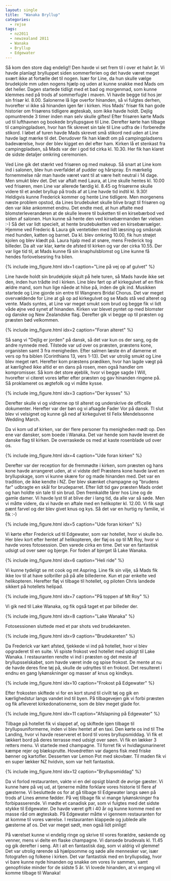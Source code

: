 ```yaml
---
layout: single
title:  "Wanaka Bryllup"
categories:
  - rejse
tags:
  - nz2011
  - newzealand 2011
  - Wanaka
  - Bryllup
  - Edgewater
---
```

Så kom den store dag endelig!! Den havde vi set frem til i over et halvt år. Vi havde planlagt brylluppet siden sommerferien og det havde været meget svært ikke at fortælle det til nogen. Især for Line, da hun skulle vælge brudekjole mm uden nogens hjælp og uden at kunne snakke med Mads om det heller.
Dagen startede tidligt med et bad og morgenmad, som kunne klemmes ned på trods af sommerfugle i maven. Vi havde begge tid hos jer sin frisør kl. 8.00. Salonerne lå lige overfor hinanden, så vi fulgtes derhen, hvorefter vi ikke så hinanden igen før i kirken. Hos Mads' frisør fik han gode historier om frisørens tidligere ægteskab, som ikke havde holdt. Dejlig opmuntrende 3 timer inden man selv skulle giftes! Efter frisøren kørte Mads ud til lufthavnen og bookede bryllupsgave til Line. Derefter kørte han tilbage til campingpladsen, hvor han fik skrevet sin tale til Line udfra de i forberedte stikord. I løbet af turen havde Mads skrevet små stikord ned uden at Line havde lagt mærke til det. Derudover fik han klædt om på campingpladsens badeværelse, hvor der blev kigget en del efter ham. Kirken lå et stenkast fra campingpladsen, så Mads var der i god tid cirka kl. 10.30. Her fik han klaret de sidste detaljer omkring ceremonien.

Ved Line gik det stærkt ved frisøren og med makeup. Så snart at Line kom ind i salonen, blev hun overfaldet af pudder og hårspray. En mærkelig fornemmelse når man havde været vant til at være helt neutral i 14 dage. Men smukt blev det. Det var aftalt med Laura, at Line skulle hentes kl. 10.00 ved frisøren, men Line var allerede færdig kl. 8.45 og frisørerne skulle videre til et andet bryllup på trods af at Line havde tid indtil kl. 9.30! Heldigvis kunne Frederick kommer og hente Line tidligere. Men morgenens næste problem opstod, da Lines brudebuket skulle blive bragt til frisøren og den var ikke ankommet endnu. Det endte med, at hun aftalte med blomsterleverandøren at de skulle levere til buketten til en kirsebærbod ved siden af salonen. Hun kunne så hente den ved kirsebærmanden før vielsen :-) Så det var lidt specielt, at hente brudebuketten ved en kirsebærsælger. Hjemme ved Frederic & Laura gik ventetiden med lidt læsning og småsnak med hunden, katten og barnet. Da kl. blev omkring 10.00, fik hun strøjet kjolen og blev klædt på. Laura hjalp med at snøre, mens Frederick tog billeder. Da alt var klar, kørte de afsted til kirken og var der cirka 10.55. Der var lige tid til, at Mads kunne få sin knaphulsblomst og Line kunne få hendes forlovelsesring fra bilen.

{% include img_figure.html idx=1 caption="Line på vej op af gulvet" %}

Line havde holdt sin brudekjole skjult på hele turen, så Mads havde ikke set den, inden hun trådte ind i kirken. Line blev ført op af kirkegulvet af en flink ældre mand, som hun lige nåede at hilse på, inden de gik ind. Musikken startede og Line gjorde sin entre til Wangners Bridal Chorus. Det var meget overvældende for Line at gå op ad kirkegulvet og se Mads stå ved alteret og vente. Mads syntes, at Line var meget smukt som brud og begge fik vi lidt våde øjne ved synet af hinanden. Kirken var blevet pyntet op med blomster og danske og New Zealandske flag. Derefter gik vi begge op til præsten og præsten bød velkommen.

{% include img_figure.html idx=2 caption="Foran alteret" %}

Så sang vi "Dejlig er jorden" på dansk, så det var kun os der sang, og de andre nynnede med. Tilstede var ud over os præsten, præstens kone, organisten samt 3 fra menigheden. Efter salmen læste én af damerne et vers op fra biblen (Corinthians 13, vers 1-13). Det var utrolig smukt og Line blev meget rørt. Herefter kom præstens prædiken, hvor han lagde vægt på at kærlighed ikke altid er en dans på rosen, men også handler om kompromisser. Så kom det store øjeblik, hvor vi begge sagde I Will, hvorefter vi citeret vores løfter efter præsten og gav hinanden ringene på. Så proklameret os ægtefolk og vi måtte kysse.

{% include img_figure.html idx=3 caption="Der kysses" %}

Derefter skulle vi og vidnerne op til alteret og underskrive de officelle dokumenter. Herefter var der bøn og vi afsagde Fader Vor på dansk. Tl slut blev vi velsignet og kunne gå ned af kirkegulvet til Felix Mendelssonne Wedding March.

Da vi kom ud af kirken, var der flere personer fra menigheden mødt op. Den ene var dansker, som boede i Wanaka. Det var hende som havde leveret de danske flag til kirken. De overraskede os med at kaste rosenblade ud over os.

{% include img_figure.html idx=4 caption="Ude foran kirken" %}

Derefter var der reception for de fremmødte i kirken, som præsten og hans kone havde arrangeret uden, at vi vidste det! Præstens kone havde lavet en bryllupskage, som vi kunne skære for og made hinanden med. Det var en tradition, de ikke kendte i NZ. Der blev skænket champagne og "brudens far" udbragte en skål for brudeparret. Efter lidt tid gav præsten Mads ordet og han holdte sin tale til sin brud. Den fremkaldte tårer hos Line og de gamle damer. Vi havde lyst til at blive der i lang tid, da alle var så søde. Men vi måtte videre, da vi havde en aftale med en helikopter kl. 12.00. Vi fik sagt pænt farvel og der blev givet knus og kys. Så det var en hurtig ny familie, vi fik :-)

{% include img_figure.html idx=5 caption="Ude foran kirken" %}

Vi kørte efter Frederick ud til Edgewater, som var hotellet, hvor vi skulle bo. Her blev kort efter hentet af helikopteren, der fløj os op til Mt Roy, hvor vi havde vores fotosession. Den varede cirka en time. Det var en fantastisk udsigt ud over søer og bjerge. For foden af bjerget lå Lake Wanaka.

{% include img_figure.html idx=6 caption="Heli ride" %}

Vi kunne tydeligt se mt cook og mt Aspring. Line fik sin vilje, så Mads fik ikke lov til at have solbriller på på alle billederne. Kun et par enkelte ved helikopteren. Herefter fløj vi tilbage til hotellet, og piloten Chris landede sikkert på hotellets helipad.

{% include img_figure.html idx=7 caption="På toppen af Mt Roy" %}

Vi gik ned til Lake Wanaka, og fik også taget et par billeder der.

{% include img_figure.html idx=8 caption="Lake Wanaka" %}

Fotosessionen sluttede med et par shots ved brudekareten.

{% include img_figure.html idx=9 caption="Brudekareten" %}

Da Frederick var kørt afsted, tjekkede vi ind på hotellet, hvor vi blev opgraderet til en suite. Vi spiste frokost ved hotellet med udsigt til Lake Wanaka. I restauranten rendte vi ind i præsten og det meste af bryllupsselskabet, som havde været inde og spise frokost. De mente at nu de havde deres fine tøj på, skulle de udnyttes til en frokost. Det resulteret i endnu en gang lykønskninger og masser af knus og kindkys.

{% include img_figure.html idx=10 caption="Frokost på Edgewater" %}

Efter frokosten skiftede vi for en kort stund til civilt tøj og gik en kærlighedstur langs vandet ind til byen. På tilbagevejen gik vi forbi præsten og fik afleveret kirkedonationerne, som de blev meget glade for.

{% include img_figure.html idx=11 caption="Afslapning på Edgewater" %}

Tilbage på hotellet fik vi slappet af, og skiftede igen tilbage til bryllupsuniformerne, inden vi blev hentet af en taxi. Den kørte os ind til The Landing, hvor vi havde reserveret et bord til vores bryllupsmiddag. Vi fik et lækkert bord på deres terrasse med udsigt over søen. Vi fik en lækker 3 retters menu. Vi startede med champagne. Til forret fik vi hvidløgsmarineret kæmpe rejer og blæksprutte. Hovedretten var dagens fisk med friske bønner og kartofler. Desserten var Lemon Pot med skovbær. Til maden fik vi en super lækker NZ hvidvin, som var helt fantastisk.

{% include img_figure.html idx=12 caption="Bryllupsmiddag" %}

Da vi forlod restauranten, vakte vi en del opsigt blandt de øvrige gæster. Vi kunne høre på vej ud, at tjenerne måtte forklare vores historie til flere af gæsterne. Vi besluttede os for at gå tilbage til Edgewater langs søen på trods af Lines ømme fødder. På vej tilbage fik vi mange lykønskninger fra forbipasserende. Vi mødte et canadisk par, som vi fulgtes med det sidste stykke til Edgewater. De havde været gift i 40 år og kunne komme med en masse råd om ægteskab. På Edgewater måtte vi igennem restauranten for at komme til vores værelse. I restauranten klappede og jublede alle gæsterne af os. Det var meget sødt, men også lidt pinligt!

På værelset kunne vi endelig ringe og skrive til vores forældre, søskende og venner, mens vi delte en flaske champagne. Vi dansede brudevals kl. 11.45 og gik derefter i seng.
Alt i alt en fantastisk dag, som vi aldrig vil glemme! Det var utrolig rørende så hjælpsomme og søde alle mennesker var, især fotografen og folkene i kirken. Det var fantastisk med en bryllupsdag, hvor vi bare kunne nyde hinanden og snakke om vores liv sammen, samt genopfriske minder for de sidste 5 år. Vi lovede hinanden, at vi engang vil komme tilbage til Wanaka!
